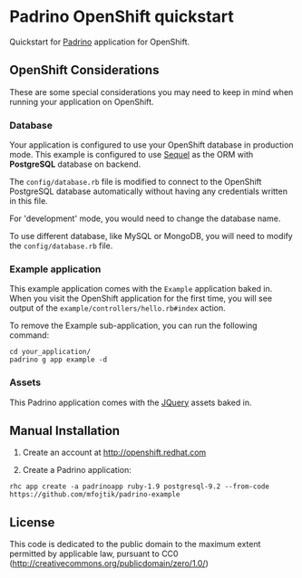 # Padrino OpenShift quickstart #

Quickstart for [Padrino](http://www.padrinorb.com/) application for OpenShift.

## OpenShift Considerations ##
These are some special considerations you may need to keep in mind when
running your application on OpenShift.

### Database ###
Your application is configured to use your OpenShift database in
production mode.
This example is configured to use [Sequel](http://sequel.jeremyevans.net/) as
the ORM with <b>PostgreSQL</b> database on backend.

The `config/database.rb` file is modified to connect to the OpenShift PostgreSQL
database automatically without having any credentials written in this file.

For 'development' mode, you would need to change the database name.

To use different database, like MySQL or MongoDB, you will need to modify the
`config/database.rb` file.

### Example application ###
This example application comes with the `Example` application baked in.
When you visit the OpenShift application for the first time, you will see output
of the `example/controllers/hello.rb#index` action.

To remove the Example sub-application, you can run the following command:

```
cd your_application/
padrino g app example -d
```

### Assets ###
This Padrino application comes with the [JQuery](http://jquery.com/) assets
baked in.

## Manual Installation ##

1. Create an account at <a href="http://openshift.redhat.com">http://openshift.redhat.com</a>

2. Create a Padrino application:

```
rhc app create -a padrinoapp ruby-1.9 postgresql-9.2 --from-code https://github.com/mfojtik/padrino-example
```

License
-------

This code is dedicated to the public domain to the maximum extent permitted by applicable law, pursuant to CC0 (http://creativecommons.org/publicdomain/zero/1.0/)

